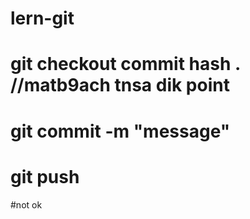 # lern-git
# git checkout commit hash . //matb9ach tnsa dik point
# git commit -m "message" 
# git push
#not ok
